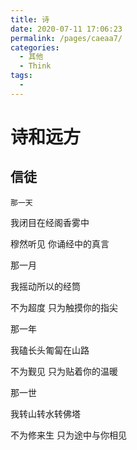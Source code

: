 ```yaml
---
title: 诗
date: 2020-07-11 17:06:23
permalink: /pages/caeaa7/
categories:
  - 其他
  - Think
tags:
  -
---
```


# 诗和远方

## 信徒

`那一天`

我闭目在经阁香雾中

穆然听见 你诵经中的真言

那一月

我摇动所以的经筒

不为超度 只为触摸你的指尖

那一年

我磕长头匍匐在山路

不为觐见 只为贴着你的温暖

那一世

我转山转水转佛塔

不为修来生 只为途中与你相见
